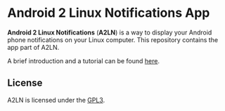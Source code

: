 # Android 2 Linux Notifications App
**Android 2 Linux Notifications** (**A2LN**) is a way to display your Android phone notifications on your Linux computer. This repository contains the app part of A2LN.

A brief introduction and a tutorial can be found [here](https://patri9ck.github.io/a2ln/).

## License
A2LN is licensed under the [GPL3](LICENSE).
